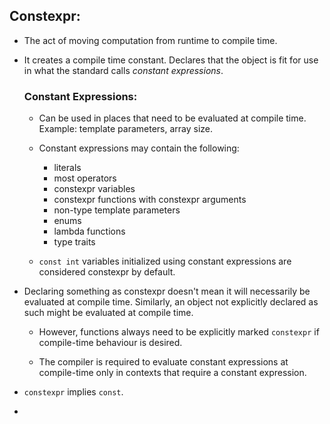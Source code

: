 ## Constexpr:

- The act of moving computation from runtime to compile time.

- It creates a compile time constant. Declares that the object is fit for use in what the standard calls _constant expressions_.

    ### Constant Expressions:

    - Can be used in places that need to be evaluated at compile time. Example: template parameters, array size.

    - Constant expressions may contain the following:
        - literals
        - most operators
        - constexpr variables
        - constexpr functions with constexpr arguments
        - non-type template parameters
        - enums
        - lambda functions
        - type traits

    - `const int` variables initialized using constant expressions are considered constexpr by default.


- Declaring something as constexpr doesn't mean it will necessarily be evaluated at compile time. Similarly, an object not explicitly declared as such might be evaluated at compile time.
    - However, functions always need to be explicitly marked `constexpr` if compile-time behaviour is desired.

    - The compiler is required to evaluate constant expressions at compile-time only in contexts that require a constant expression.

- `constexpr` implies `const`.

-
